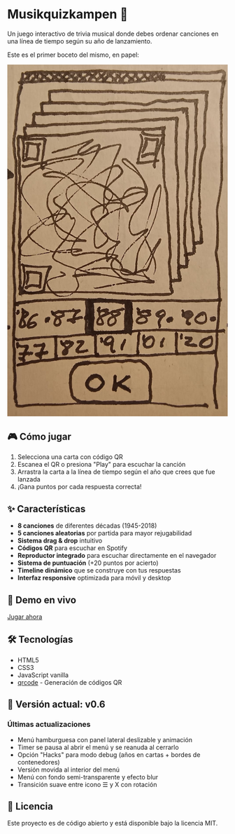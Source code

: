 # Musikquizkampen 🎵

Un juego interactivo de trivia musical donde debes ordenar canciones en una línea de tiempo según su año de lanzamiento.

Este es el primer boceto del mismo, en papel:

![Boceto del juego](images/boceto.jpeg)

## 🎮 Cómo jugar

1. Selecciona una carta con código QR
2. Escanea el QR o presiona "Play" para escuchar la canción
3. Arrastra la carta a la línea de tiempo según el año que crees que fue lanzada
4. ¡Gana puntos por cada respuesta correcta!

## ✨ Características

- **8 canciones** de diferentes décadas (1945-2018)
- **5 canciones aleatorias** por partida para mayor rejugabilidad
- **Sistema drag & drop** intuitivo
- **Códigos QR** para escuchar en Spotify
- **Reproductor integrado** para escuchar directamente en el navegador
- **Sistema de puntuación** (+20 puntos por acierto)
- **Timeline dinámico** que se construye con tus respuestas
- **Interfaz responsive** optimizada para móvil y desktop

## 🚀 Demo en vivo

[Jugar ahora](https://tu-usuario.github.io/juego)

## 🛠️ Tecnologías

- HTML5
- CSS3
- JavaScript vanilla
- [qrcode](https://www.npmjs.com/package/qrcode) - Generación de códigos QR


## 📝 Versión actual: v0.6

### Últimas actualizaciones

- Menú hamburguesa con panel lateral deslizable y animación
- Timer se pausa al abrir el menú y se reanuda al cerrarlo
- Opción "Hacks" para modo debug (años en cartas + bordes de contenedores)
- Versión movida al interior del menú
- Menú con fondo semi-transparente y efecto blur
- Transición suave entre icono ☰ y X con rotación

## 📄 Licencia

Este proyecto es de código abierto y está disponible bajo la licencia MIT.

